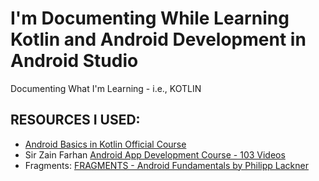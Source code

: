 # I'm Documenting While Learning Kotlin and Android Development in Android Studio
Documenting What I'm Learning  -  i.e., KOTLIN

## RESOURCES I USED:
- [Android Basics in Kotlin Official Course](https://developer.android.com/courses/android-basics-kotlin/course)
- Sir Zain Farhan [Android App Development Course - 103 Videos](https://youtube.com/playlist?list=PL6Fr59UplGvL7q7P3Hg6nYzS45gld-CCI)
- Fragments: [FRAGMENTS - Android Fundamentals by Philipp Lackner](https://youtu.be/-vAI7RSPxOA)




